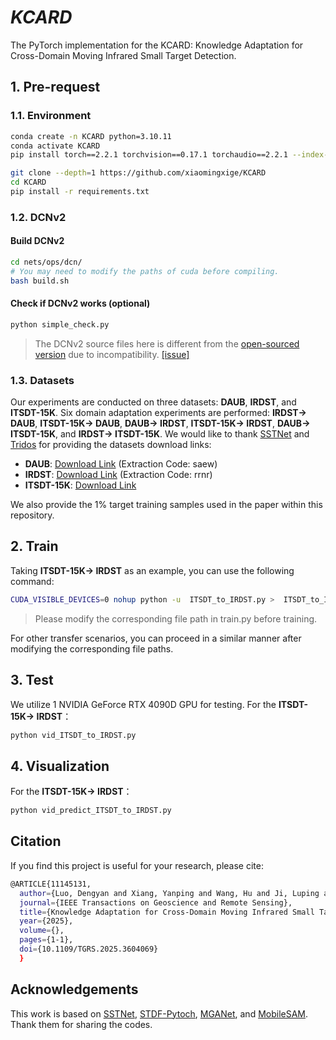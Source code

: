 ﻿

# *KCARD*
The PyTorch implementation for the KCARD: Knowledge Adaptation for Cross-Domain Moving Infrared Small Target Detection.
## 1. Pre-request
### 1.1. Environment
```bash
conda create -n KCARD python=3.10.11
conda activate KCARD
pip install torch==2.2.1 torchvision==0.17.1 torchaudio==2.2.1 --index-url https://download.pytorch.org/whl/cu121

git clone --depth=1 https://github.com/xiaomingxige/KCARD
cd KCARD
pip install -r requirements.txt
```
### 1.2. DCNv2
#### Build DCNv2

```bash
cd nets/ops/dcn/
# You may need to modify the paths of cuda before compiling.
bash build.sh
```
#### Check if DCNv2 works (optional)

```bash
python simple_check.py
```
> The DCNv2 source files here is different from the [open-sourced version](https://github.com/chengdazhi/Deformable-Convolution-V2-PyTorch) due to incompatibility. [[issue]](https://github.com/open-mmlab/mmediting/issues/84#issuecomment-644974315)

### 1.3. Datasets
Our experiments are conducted on three datasets: **DAUB**, **IRDST**, and **ITSDT-15K**. Six domain adaptation experiments are performed:  **IRDST→ DAUB**, **ITSDT-15K→ DAUB**, **DAUB→ IRDST**, **ITSDT-15K→ IRDST**, **DAUB→ ITSDT-15K**, and **IRDST→ ITSDT-15K**. 
We would like to thank [SSTNet](https://github.com/UESTC-nnLab/SSTNet) and [Tridos](https://github.com/UESTC-nnLab/Tridos) for providing the datasets download links:
- **DAUB**: [Download Link](https://pan.baidu.com/s/1nNTvjgDaEAQU7tqQjPZGrw?pwd=saew) (Extraction Code: saew)
- **IRDST**: [Download Link](https://pan.baidu.com/s/1igjIT30uqfCKjLbmsMfoFw?pwd=rrnr) (Extraction Code: rrnr)
- **ITSDT-15K**: [Download Link](https://drive.google.com/file/d/1nnlXK0QCoFqToOL-7WdRQCZfbGJvHLh2/view?usp=sharing)

We also provide the 1% target training samples used in the paper within this repository.
## 2. Train
Taking **ITSDT-15K→ IRDST** as an example, you can use the following command:
```bash
CUDA_VISIBLE_DEVICES=0 nohup python -u  ITSDT_to_IRDST.py >  ITSDT_to_IRDST.out &
```
> Please modify the corresponding file path in train.py before training.

For other transfer scenarios, you can proceed in a similar manner after modifying the corresponding file paths.
## 3. Test
We utilize 1 NVIDIA GeForce RTX 4090D GPU for testing. For the **ITSDT-15K→ IRDST**：
```bash
python vid_ITSDT_to_IRDST.py
```
## 4. Visualization
For the **ITSDT-15K→ IRDST**：
```bash
python vid_predict_ITSDT_to_IRDST.py
```
## Citation
If you find this project is useful for your research, please cite:

```bash
@ARTICLE{11145131,
  author={Luo, Dengyan and Xiang, Yanping and Wang, Hu and Ji, Luping and Ye, Mao},
  journal={IEEE Transactions on Geoscience and Remote Sensing}, 
  title={Knowledge Adaptation for Cross-Domain Moving Infrared Small Target Detection}, 
  year={2025},
  volume={},
  pages={1-1},
  doi={10.1109/TGRS.2025.3604069}
  }

```


## Acknowledgements
This work is based on [SSTNet](https://github.com/UESTC-nnLab/SSTNet), [STDF-Pytoch](https://github.com/ryanxingql/stdf-pytorch), [MGANet](https://github.com/mengab/MGANet-DCC2020), and [MobileSAM](https://github.com/ChaoningZhang/MobileSAM). Thank them for sharing the codes.
